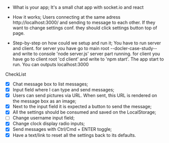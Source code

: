 - What is your app;
It's a small chat app with socket.io and react

- How it works;
Users connecting at the same adress http://localhost:3000/ and sending to message to each other. If they want to change settings conf. they should click settings button top of page.

- Step-by-step on how could we setup and run it;
You have to run server and client. for server you have go to main root --docler-case-study-- and write to console 'node server.js' server part running. for client you have go to client root 'cd client' and write to 'npm start'. The app start to run. You can outputs localhost:3000

CheckList
- [x] Chat message box to list messages;
- [x] Input field where I can type and send messages;
- [x] Users can send pictures via URL. When sent, this URL is rendered on the message box as an image;
- [x] Next to the input field it is expected a button to send the message;
- [x] All the settings should be consumed and saved on the LocalStorage;
- [ ] Change username input field;
- [x] Change clock display radio inputs;
- [x] Send messages with Ctrl/Cmd + ENTER toggle;
- [x] Have a text/link to reset all the settings back to its defaults.
